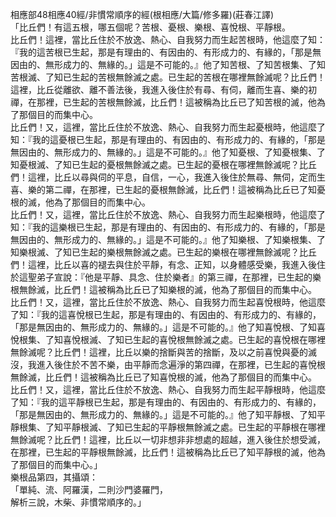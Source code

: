 相應部48相應40經/非慣常順序的經(根相應/大篇/修多羅)(莊春江譯)  
「比丘們！有這五根，哪五個呢？苦根、憂根、樂根、喜悅根、平靜根。  
比丘們！這裡，當比丘住於不放逸、熱心、自我努力而生起苦根時，他這麼了知：『我的這苦根已生起，那是有理由的、有因由的、有形成力的、有緣的，「那是無因由的、無形成力的、無緣的。」這是不可能的。』他了知苦根、了知苦根集、了知苦根滅、了知已生起的苦根無餘滅之處。已生起的苦根在哪裡無餘滅呢？比丘們！這裡，比丘從離欲、離不善法後，我進入後住於有尋、有伺，離而生喜、樂的初禪，在那裡，已生起的苦根無餘滅，比丘們！這被稱為比丘已了知苦根的滅，他為了那個目的而集中心。  
比丘們！又，這裡，當比丘住於不放逸、熱心、自我努力而生起憂根時，他這麼了知：『我的這憂根已生起，那是有理由的、有因由的、有形成力的、有緣的，「那是無因由的、無形成力的、無緣的。」這是不可能的。』他了知憂根、了知憂根集、了知憂根滅、了知已生起的憂根無餘滅之處。已生起的憂根在哪裡無餘滅呢？比丘們！這裡，比丘以尋與伺的平息，自信，一心，我進入後住於無尋、無伺，定而生喜、樂的第二禪，在那裡，已生起的憂根無餘滅，比丘們！這被稱為比丘已了知憂根的滅，他為了那個目的而集中心。  
比丘們！又，這裡，當比丘住於不放逸、熱心、自我努力而生起樂根時，他這麼了知：『我的這樂根已生起，那是有理由的、有因由的、有形成力的、有緣的，「那是無因由的、無形成力的、無緣的。」這是不可能的。』他了知樂根、了知樂根集、了知樂根滅、了知已生起的樂根無餘滅之處。已生起的樂根在哪裡無餘滅呢？比丘們！這裡，比丘以喜的褪去與住於平靜，有念、正知，以身體感受樂，我進入後住於這聖弟子宣說：『他是平靜、具念、住於樂者』的第三禪，在那裡，已生起的樂根無餘滅，比丘們！這被稱為比丘已了知樂根的滅，他為了那個目的而集中心。  
比丘們！又，這裡，當比丘住於不放逸、熱心、自我努力而生起喜悅根時，他這麼了知：『我的這喜悅根已生起，那是有理由的、有因由的、有形成力的、有緣的，「那是無因由的、無形成力的、無緣的。」這是不可能的。』他了知喜悅根、了知喜悅根集、了知喜悅根滅、了知已生起的喜悅根無餘滅之處。已生起的喜悅根在哪裡無餘滅呢？比丘們！這裡，比丘以樂的捨斷與苦的捨斷，及以之前喜悅與憂的滅沒，我進入後住於不苦不樂，由平靜而念遍淨的第四禪，在那裡，已生起的喜悅根無餘滅，比丘們！這被稱為比丘已了知喜悅根的滅，他為了那個目的而集中心。  
比丘們！又，這裡，當比丘住於不放逸、熱心、自我努力而生起平靜根時，他這麼了知：『我的這平靜根已生起，那是有理由的、有因由的、有形成力的、有緣的，「那是無因由的、無形成力的、無緣的。」這是不可能的。』他了知平靜根、了知平靜根集、了知平靜根滅、了知已生起的平靜根無餘滅之處。已生起的平靜根在哪裡無餘滅呢？比丘們！這裡，比丘以一切非想非非想處的超越，進入後住於想受滅，在那裡，已生起的平靜根無餘滅，比丘們！這被稱為比丘已了知平靜根的滅，他為了那個目的而集中心。」  
樂根品第四，其攝頌：  
「單純、流、阿羅漢，二則沙門婆羅門，  
解析三說，木柴、非慣常順序的。」  
  
  
